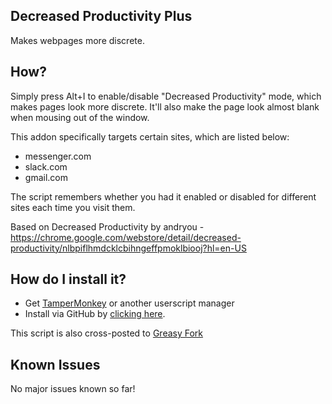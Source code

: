 ## Decreased Productivity Plus

Makes webpages more discrete.

## How?

Simply press Alt+I to enable/disable "Decreased Productivity" mode, which makes pages look more discrete. It'll also make the page look almost blank when mousing out of the window.

This addon specifically targets certain sites, which are listed below:

- messenger.com
- slack.com
- gmail.com

The script remembers whether you had it enabled or disabled for different sites each time you visit them.

Based on Decreased Productivity by andryou - https://chrome.google.com/webstore/detail/decreased-productivity/nlbpiflhmdcklcbihngeffpmoklbiooj?hl=en-US

## How do I install it?

- Get [TamperMonkey](https://tampermonkey.net/) or another userscript manager
- Install via GitHub by [clicking here](https://github.com/skoshy/DecreasedProductivityPlus/raw/master/userscript.user.js).

This script is also cross-posted to [Greasy Fork](https://greasyfork.org/en/scripts/21582-decreased-productivity-plus)

## Known Issues

No major issues known so far!